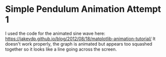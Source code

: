 # Simple Pendulum Animation Attempt 1

I used the code for the animated sine wave here: https://jakevdp.github.io/blog/2012/08/18/matplotlib-animation-tutorial/
It doesn't work properly, the graph is animated but appears too squashed together so it looks like a line going across the screen.
